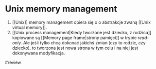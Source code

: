 # Unix memory management
1. [[Unix]] memory management opiera się o o abstrakcje zwaną [[Unix virtual memory]].
2. [[Unix process management|Kiedy tworzone jest dziecko, z rodzica]] kopiowane są [[Memory page frame|strony pamięci]] w trybie *read-only*. Ale jeśli tylko chcą dokonać jakichś zmian (czy to rodzic, czy dziecko), to tworzona jest nowa strona w tym celu i na niej jest dokonywana modyfikacja.

#review
